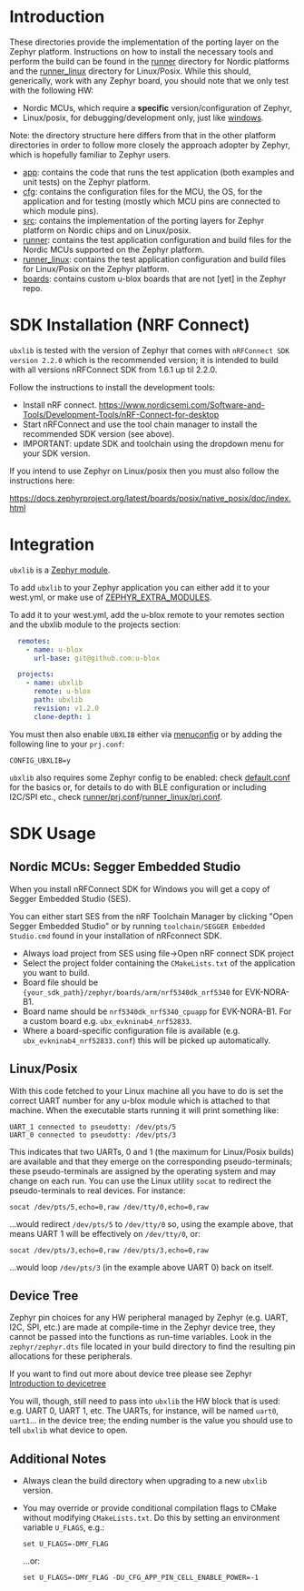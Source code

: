# Introduction
These directories provide the implementation of the porting layer on the Zephyr platform.  Instructions on how to install the necessary tools and perform the build can be found in the [runner](runner) directory for Nordic platforms and the [runner_linux](runner_linux) directory for Linux/Posix.  While this should, generically, work with any Zephyr board, you should note that we only test with the following HW:

- Nordic MCUs, which require a **specific** version/configuration of Zephyr,
- Linux/posix, for debugging/development only, just like [windows](../windows).

Note: the directory structure here differs from that in the other platform directories in order to follow more closely the approach adopter by Zephyr, which is hopefully familiar to Zephyr users.

- [app](app): contains the code that runs the test application (both examples and unit tests) on the Zephyr platform.
- [cfg](cfg): contains the configuration files for the MCU, the OS, for the application and for testing (mostly which MCU pins are connected to which module pins).
- [src](src): contains the implementation of the porting layers for Zephyr platform on Nordic chips and on Linux/posix.
- [runner](runner): contains the test application configuration and build files for the Nordic MCUs supported on the Zephyr platform.
- [runner_linux](runner_linux): contains the test application configuration and build files for Linux/Posix on the Zephyr platform.
- [boards](boards): contains custom u-blox boards that are not \[yet\] in the Zephyr repo.

# SDK Installation (NRF Connect)
`ubxlib` is tested with the version of Zephyr that comes with `nRFConnect SDK version 2.2.0` which is the recommended version; it is intended to build with all versions nRFConnect SDK from 1.6.1 up til 2.2.0.

Follow the instructions to install the development tools:

- Install nRF connect. https://www.nordicsemi.com/Software-and-Tools/Development-Tools/nRF-Connect-for-desktop
- Start nRFConnect and use the tool chain manager to install the recommended SDK version (see above).
- IMPORTANT: update SDK and toolchain using the dropdown menu for your SDK version.

If you intend to use Zephyr on Linux/posix then you must also follow the instructions here:

https://docs.zephyrproject.org/latest/boards/posix/native_posix/doc/index.html

# Integration
`ubxlib` is a [Zephyr module](https://docs.zephyrproject.org/latest/guides/modules.html).

To add `ubxlib` to your Zephyr application you can either add it to your west.yml, or make use of [ZEPHYR_EXTRA_MODULES](https://docs.zephyrproject.org/latest/guides/modules.html#integrate-modules-in-zephyr-build-system).

To add it to your west.yml, add the u-blox remote to your remotes section and the ubxlib module to the projects section:
```yml
  remotes:
    - name: u-blox
      url-base: git@github.com:u-blox

  projects:
    - name: ubxlib
      remote: u-blox
      path: ubxlib
      revision: v1.2.0
      clone-depth: 1
```

You must then also enable `UBXLIB` either via [menuconfig](https://docs.zephyrproject.org/latest/guides/build/kconfig/menuconfig.html#menuconfig) or by adding the following line to your `prj.conf`:

```
CONFIG_UBXLIB=y
```

`ubxlib` also requires some Zephyr config to be enabled: check [default.conf](default.conf) for the basics or, for details to do with BLE configuration or including I2C/SPI etc., check [runner/prj.conf](runner/prj.conf)/[runner_linux/prj.conf](runner_linux/prj.conf).

# SDK Usage

## Nordic MCUs: Segger Embedded Studio
When you install nRFConnect SDK for Windows you will get a copy of Segger Embedded Studio (SES).

You can either start SES from the nRF Toolchain Manager by clicking "Open Segger Embedded Studio" or by running `toolchain/SEGGER Embedded Studio.cmd` found in your installation of nRFconnect SDK.

- Always load project from SES using file->Open nRF connect SDK project
- Select the project folder containing the `CMakeLists.txt` of the application you want to build.
- Board file should be `{your_sdk_path}/zephyr/boards/arm/nrf5340dk_nrf5340` for EVK-NORA-B1.
- Board name should be `nrf5340dk_nrf5340_cpuapp` for EVK-NORA-B1.  For a custom board e.g. `ubx_evkninab4_nrf52833`.
- Where a board-specific configuration file is available (e.g. `ubx_evkninab4_nrf52833.conf`) this will be picked up automatically.

## Linux/Posix
With this code fetched to your Linux machine all you have to do is set the correct UART number for any u-blox module which is attached to that machine.  When the executable starts running it will print something like:

```
UART_1 connected to pseudotty: /dev/pts/5
UART_0 connected to pseudotty: /dev/pts/3
```

This indicates that two UARTs, 0 and 1 (the maximum for Linux/Posix builds) are available and that they emerge on the corresponding pseudo-terminals; these pseudo-terminals are assigned by the operating system and may change on each run.  You can use the Linux utility `socat` to redirect the pseudo-terminals to real devices.  For instance:

```
socat /dev/pts/5,echo=0,raw /dev/tty/0,echo=0,raw
```

...would redirect `/dev/pts/5` to `/dev/tty/0` so, using the example above, that means UART 1 will be effectively on `/dev/tty/0`, or:

```
socat /dev/pts/3,echo=0,raw /dev/pts/3,echo=0,raw
```

...would loop `/dev/pts/3` (in the example above UART 0) back on itself.

## Device Tree
Zephyr pin choices for any HW peripheral managed by Zephyr (e.g. UART, I2C, SPI, etc.) are made at compile-time in the Zephyr device tree, they cannot be passed into the functions as run-time variables.  Look in the `zephyr/zephyr.dts` file located in your build directory to find the resulting pin allocations for these peripherals.

If you want to find out more about device tree please see Zephyr [Introduction to devicetree](https://docs.zephyrproject.org/latest/guides/dts/intro.html)

You will, though, still need to pass into `ubxlib` the HW block that is used: e.g. UART 0, UART 1, etc.  The UARTs, for instance, will be named `uart0`, `uart1`... in the device tree; the ending number is the value you should use to tell `ubxlib` what device to open.

## Additional Notes
- Always clean the build directory when upgrading to a new `ubxlib` version.
- You may override or provide conditional compilation flags to CMake without modifying `CMakeLists.txt`.  Do this by setting an environment variable `U_FLAGS`, e.g.:

  ```
  set U_FLAGS=-DMY_FLAG
  ```

  ...or:

  ```
  set U_FLAGS=-DMY_FLAG -DU_CFG_APP_PIN_CELL_ENABLE_POWER=-1
  ```
